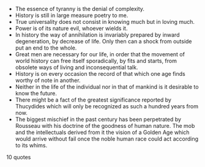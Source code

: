  - The essence of tyranny is the denial of complexity.
 - History is still in large measure poetry to me.
 - True universality does not consist in knowing much but in loving much.
 - Power is of its nature evil, whoever wields it.
 - In history the way of annihilation is invariably prepared by inward degeneration, by decrease of life. Only then can a shock from outside put an end to the whole.
 - Great men are necessary for our life, in order that the movement of world history can free itself sporadically, by fits and starts, from obsolete ways of living and inconsequential talk.
 - History is on every occasion the record of that which one age finds worthy of note in another.
 - Neither in the life of the individual nor in that of mankind is it desirable to know the future.
 - There might be a fact of the greatest significance reported by Thucydides which will only be recognized as such a hundred years from now.
 - The biggest mischief in the past century has been perpetrated by Rousseau with his doctrine of the goodness of human nature. The mob and the intellectuals derived from it the vision of a Golden Age which would arrive without fail once the noble human race could act according to its whims.

10 quotes